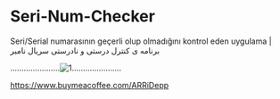 # Seri-Num-Checker
Seri/Serial numarasının geçerli olup olmadığını kontrol eden uygulama | برنامه ی کنترل درستی و نادرستی سریال نامبر

......................![1](https://user-images.githubusercontent.com/74824751/160303296-6dd40c26-532e-4d33-b4b4-fa21db021104.gif)......................

 https://www.buymeacoffee.com/ARRiDepp

